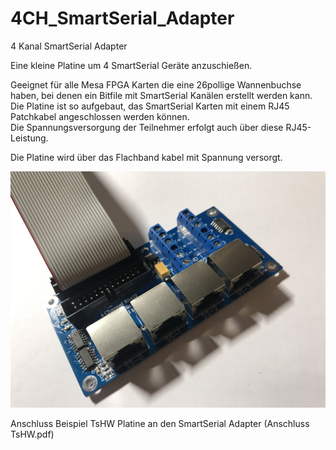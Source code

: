 # 4CH_SmartSerial_Adapter
  
  
4 Kanal SmartSerial Adapter

Eine kleine Platine um 4 SmartSerial Geräte anzuschießen.

Geeignet für alle Mesa FPGA Karten die eine 26pollige Wannenbuchse haben, bei denen ein Bitfile mit SmartSerial Kanälen erstellt werden kann.  
Die Platine ist so aufgebaut, das SmartSerial Karten mit einem RJ45 Patchkabel angeschlossen werden können.   
Die Spannungsversorgung der Teilnehmer erfolgt auch über diese RJ45-Leistung.

Die Platine wird über das Flachband kabel mit Spannung versorgt.


![This is an image](/Bilder/IMG_20220616_163312.JPG)
  
Anschluss Beispiel TsHW Platine an den SmartSerial Adapter (Anschluss TsHW.pdf)
